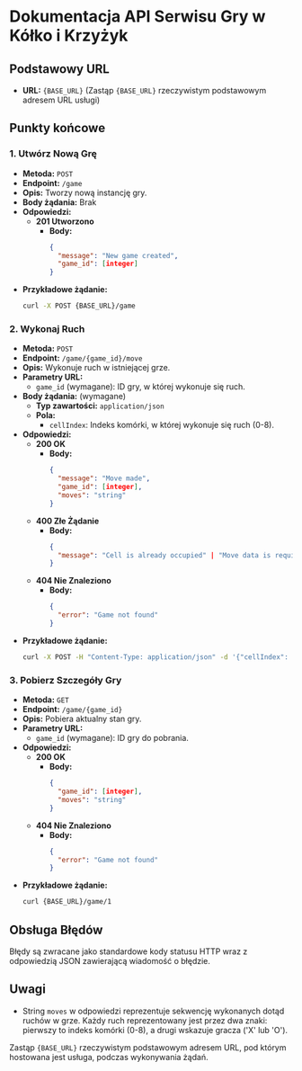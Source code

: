 
# Dokumentacja API Serwisu Gry w Kółko i Krzyżyk

## Podstawowy URL
- **URL:** `{BASE_URL}` (Zastąp `{BASE_URL}` rzeczywistym podstawowym adresem URL usługi)

## Punkty końcowe

### 1. Utwórz Nową Grę
- **Metoda:** `POST`
- **Endpoint:** `/game`
- **Opis:** Tworzy nową instancję gry.
- **Body żądania:** Brak
- **Odpowiedzi:**
  - **201 Utworzono**
    - **Body:** 
      ```json
      {
        "message": "New game created",
        "game_id": [integer]
      }
      ```
- **Przykładowe żądanie:**
  ```bash
  curl -X POST {BASE_URL}/game
  ```

### 2. Wykonaj Ruch
- **Metoda:** `POST`
- **Endpoint:** `/game/{game_id}/move`
- **Opis:** Wykonuje ruch w istniejącej grze.
- **Parametry URL:**
  - `game_id` (wymagane): ID gry, w której wykonuje się ruch.
- **Body żądania:** (wymagane)
  - **Typ zawartości:** `application/json`
  - **Pola:**
    - `cellIndex`: Indeks komórki, w której wykonuje się ruch (0-8).
- **Odpowiedzi:**
  - **200 OK**
    - **Body:** 
      ```json
      {
        "message": "Move made",
        "game_id": [integer],
        "moves": "string"
      }
      ```
  - **400 Złe Żądanie**
    - **Body:** 
      ```json
      {
        "message": "Cell is already occupied" | "Move data is required"
      }
      ```
  - **404 Nie Znaleziono**
    - **Body:** 
      ```json
      {
        "error": "Game not found"
      }
      ```
- **Przykładowe żądanie:**
  ```bash
  curl -X POST -H "Content-Type: application/json" -d '{"cellIndex": 4}' {BASE_URL}/game/1/move
  ```

### 3. Pobierz Szczegóły Gry
- **Metoda:** `GET`
- **Endpoint:** `/game/{game_id}`
- **Opis:** Pobiera aktualny stan gry.
- **Parametry URL:**
  - `game_id` (wymagane): ID gry do pobrania.
- **Odpowiedzi:**
  - **200 OK**
    - **Body:** 
      ```json
      {
        "game_id": [integer],
        "moves": "string"
      }
      ```
  - **404 Nie Znaleziono**
    - **Body:** 
      ```json
      {
        "error": "Game not found"
      }
      ```
- **Przykładowe żądanie:**
  ```bash
  curl {BASE_URL}/game/1
  ```

## Obsługa Błędów
Błędy są zwracane jako standardowe kody statusu HTTP wraz z odpowiedzią JSON zawierającą wiadomość o błędzie.

## Uwagi
- String `moves` w odpowiedzi reprezentuje sekwencję wykonanych dotąd ruchów w grze. Każdy ruch reprezentowany jest przez dwa znaki: pierwszy to indeks komórki (0-8), a drugi wskazuje gracza ('X' lub 'O').

Zastąp `{BASE_URL}` rzeczywistym podstawowym adresem URL, pod którym hostowana jest usługa, podczas wykonywania żądań.
